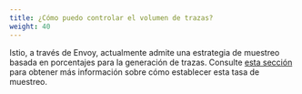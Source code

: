 ```yaml
---
title: ¿Cómo puedo controlar el volumen de trazas?
weight: 40
---
```


Istio, a través de Envoy, actualmente admite una estrategia de muestreo basada en porcentajes para la generación de trazas.
Consulte [esta sección](/es/docs/tasks/observability/distributed-tracing/mesh-and-proxy-config/#customizing-trace-sampling) para obtener más información sobre cómo establecer esta tasa de muestreo.
